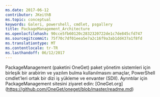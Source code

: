 ```yaml
---
ms.date: 2017-06-12
contributor: JKeithB
ms.topic: conceptual
keywords: Galeri, powershell, cmdlet, psgallery
title: PackageManagement_Architecture
ms.openlocfilehash: 90cce5fb60120c2832320722de1c7de845cfd747
ms.sourcegitcommit: 75f70c7df01eea5e7a2c16f9a3ab1dd437a1f8fd
ms.translationtype: MT
ms.contentlocale: tr-TR
ms.lasthandoff: 06/12/2017
---
```

PackageManagement (paketini OneGet) paket yönetim sistemleri için birleşik bir arabirim ve yazılım bulma kullanılmasını amaçlar, PowerShell cmdlet'leri ortak bir dizi iş yükleme ve envanter (SDII). Ayrıntılar için PackageManagement sitesini ziyaret edin: [OneGet.org] (https://github.com/OneGet/oneget/blob/master/readme.md)

